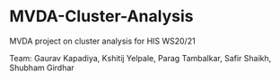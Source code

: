 # MVDA-Cluster-Analysis
MVDA project on cluster analysis for HIS WS20/21

Team: Gaurav Kapadiya, Kshitij Yelpale, Parag Tambalkar, Safir Shaikh, Shubham Girdhar
